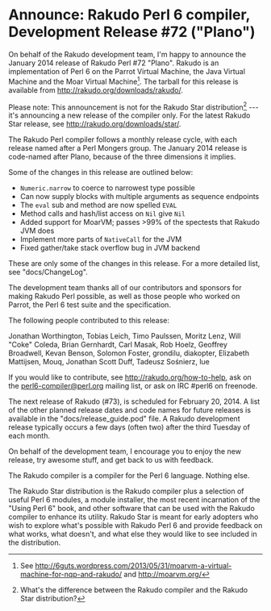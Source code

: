 # Announce: Rakudo Perl 6 compiler, Development Release #72 ("Plano")

On behalf of the Rakudo development team, I'm happy to announce the
January 2014 release of Rakudo Perl #72 "Plano". Rakudo is an
implementation of Perl 6 on the Parrot Virtual Machine, the Java Virtual
Machine and the Moar Virtual Machine[^1]. The tarball for this release 
is available from <http://rakudo.org/downloads/rakudo/>.

Please note: This announcement is not for the Rakudo Star
distribution[^2] --- it's announcing a new release of the compiler
only.  For the latest Rakudo Star release, see
<http://rakudo.org/downloads/star/>.

The Rakudo Perl compiler follows a monthly release cycle, with each
release named after a Perl Mongers group. The January 2014 release is
code-named after Plano, because of the three dimensions it implies.

Some of the changes in this release are outlined below:

+ `Numeric.narrow` to coerce to narrowest type possible
+ Can now supply blocks with multiple arguments as sequence endpoints
+ The `eval` sub and method are now spelled `EVAL`
+ Method calls and hash/list access on `Nil` give `Nil`
+ Added support for MoarVM; passes >99% of the spectests that Rakudo JVM does
+ Implement more parts of `NativeCall` for the JVM
+ Fixed gather/take stack overflow bug in JVM backend

These are only some of the changes in this release. For a more
detailed list, see "docs/ChangeLog".

The development team thanks all of our contributors and sponsors for
making Rakudo Perl possible, as well as those people who worked on
Parrot, the Perl 6 test suite and the specification.

The following people contributed to this release:

Jonathan Worthington, Tobias Leich, Timo Paulssen, Moritz Lenz, Will "Coke"
Coleda, Brian Gernhardt, Carl Masak, Rob Hoelz, Geoffrey Broadwell, Kevan
Benson, Solomon Foster, grondilu, diakopter, Elizabeth Mattijsen, Mouq,
Jonathan Scott Duff, Tadeusz Sośnierz, lue

If you would like to contribute, see <http://rakudo.org/how-to-help>,
ask on the <perl6-compiler@perl.org> mailing list, or ask on IRC
\#perl6 on freenode.

The next release of Rakudo (#73), is scheduled for February 20, 2014.
A list of the other planned release dates and code names for future
releases is available in the "docs/release_guide.pod" file. A Rakudo
development release typically occurs a few days (often two) after the
third Tuesday of each month.

On behalf of the development team, I encourage you to enjoy the new release,
try awesome stuff, and get back to us with feedback.

[^1]: See <http://6guts.wordpress.com/2013/05/31/moarvm-a-virtual-machine-for-nqp-and-rakudo/>
and <http://moarvm.org/>

[^2]: What's the difference between the Rakudo compiler and the Rakudo
Star distribution?

The Rakudo compiler is a compiler for the Perl 6 language.
Nothing else.

The Rakudo Star distribution is the Rakudo compiler plus a selection
of useful Perl 6 modules, a module installer, the most recent
incarnation of the "Using Perl 6" book, and other software that can
be used with the Rakudo compiler to enhance its utility.  Rakudo Star
is meant for early adopters who wish to explore what's possible with
Rakudo Perl 6 and provide feedback on what works, what doesn't, and
what else they would like to see included in the distribution.
